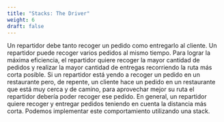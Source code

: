 ```yaml
---
title: "Stacks: The Driver"
weight: 6
draft: false
---
```


Un repartidor debe tanto recoger un pedido como entregarlo al cliente. Un repartidor puede recoger varios pedidos al mismo tiempo. Para lograr la máxima eficiencia, el repartidor quiere recoger la mayor cantidad de pedidos y realizar la mayor cantidad de entregas recorriendo la ruta más corta posible. Si un repartidor está yendo a recoger un pedido en un restaurante pero, de repente, un cliente hace un pedido en un restaurante que está muy cerca y de camino, para aprovechar mejor su ruta el repartidor debería poder recoger ese pedido. En general, un repartidor quiere recoger y entregar pedidos teniendo en cuenta la distancia más corta. Podemos implementar este comportamiento utilizando una stack.